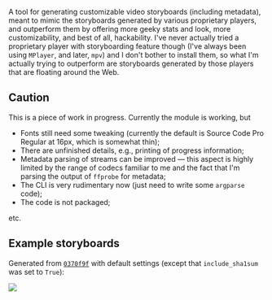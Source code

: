 A tool for generating customizable video storyboards (including metadata), meant to mimic the storyboards generated by various proprietary players, and outperform them by offering more geeky stats and look, more customizability, and best of all, hackability. I've never actually tried a proprietary player with storyboarding feature though (I've always been using `MPlayer`, and later, `mpv`) and I don't bother to install them, so what I'm actually trying to outperform are storyboards generated by those players that are floating around the Web.

## Caution

This is a piece of work in progress. Currently the module is working, but

* Fonts still need some tweaking (currently the default is Source Code Pro Regular at 16px, which is somewhat thin);
* There are unfinished details, e.g., printing of progress information;
* Metadata parsing of streams can be improved — this aspect is highly limited by the range of codecs familiar to me and the fact that I'm parsing the output of `ffprobe` for metadata;
* The CLI is very rudimentary now (just need to write some `argparse` code);
* The code is not packaged;

etc.

## Example storyboards

Generated from [`0370f9f`](https://github.com/zmwangx/storyboard/commit/0370f9f) with default settings (except that `include_sha1sum` was set to `True`):

![](http://i.imgur.com/8cma36g.jpg)
